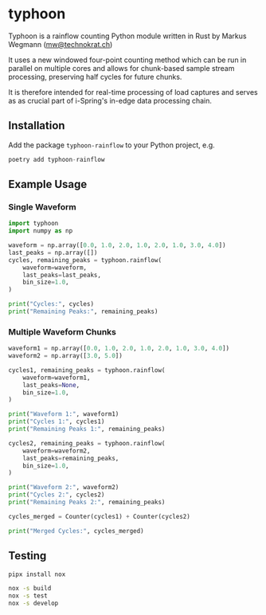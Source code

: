 # typhoon
Typhoon is a rainflow counting Python module written in Rust by Markus Wegmann (mw@technokrat.ch)

It uses a new windowed four-point counting method which can be run in parallel on multiple cores and allows for chunk-based sample stream processing, preserving half cycles for future chunks.

It is therefore intended for real-time processing of load captures and serves as as crucial part of i-Spring's in-edge data processing chain.

## Installation
Add the package `typhoon-rainflow` to your Python project, e.g.

```python
poetry add typhoon-rainflow
```

## Example Usage

### Single Waveform

```python
import typhoon
import numpy as np

waveform = np.array([0.0, 1.0, 2.0, 1.0, 2.0, 1.0, 3.0, 4.0])
last_peaks = np.array([])
cycles, remaining_peaks = typhoon.rainflow(
    waveform=waveform,
    last_peaks=last_peaks,
    bin_size=1.0,
)

print("Cycles:", cycles)
print("Remaining Peaks:", remaining_peaks)
```

### Multiple Waveform Chunks

```python
waveform1 = np.array([0.0, 1.0, 2.0, 1.0, 2.0, 1.0, 3.0, 4.0])
waveform2 = np.array([3.0, 5.0])

cycles1, remaining_peaks = typhoon.rainflow(
    waveform=waveform1,
    last_peaks=None,
    bin_size=1.0,
)

print("Waveform 1:", waveform1)
print("Cycles 1:", cycles1)
print("Remaining Peaks 1:", remaining_peaks)

cycles2, remaining_peaks = typhoon.rainflow(
    waveform=waveform2,
    last_peaks=remaining_peaks,
    bin_size=1.0,
)

print("Waveform 2:", waveform2)
print("Cycles 2:", cycles2)
print("Remaining Peaks 2:", remaining_peaks)

cycles_merged = Counter(cycles1) + Counter(cycles2)

print("Merged Cycles:", cycles_merged)
```

## Testing

```sh
pipx install nox

nox -s build
nox -s test
nox -s develop
```
